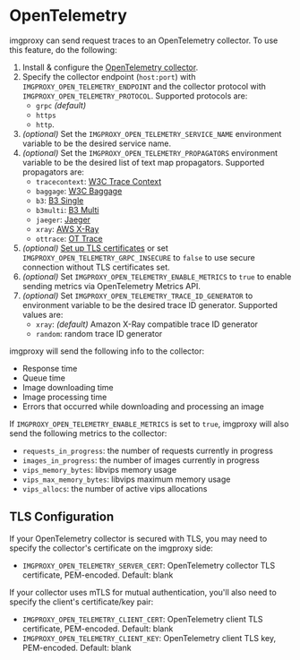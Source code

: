 # OpenTelemetry

imgproxy can send request traces to an OpenTelemetry collector. To use this feature, do the following:

1. Install & configure the [OpenTelemetry collector](https://opentelemetry.io/docs/collector/).
2. Specify the collector endpoint (`host:port`) with `IMGPROXY_OPEN_TELEMETRY_ENDPOINT` and the collector protocol with `IMGPROXY_OPEN_TELEMETRY_PROTOCOL`. Supported protocols are:
    * `grpc` _(default)_
    * `https`
    * `http`.
3. _(optional)_ Set the `IMGPROXY_OPEN_TELEMETRY_SERVICE_NAME` environment variable to be the desired service name.
4. _(optional)_ Set the `IMGPROXY_OPEN_TELEMETRY_PROPAGATORS` environment variable to be the desired list of text map propagators. Supported propagators are:
    * `tracecontext`: [W3C Trace Context](https://www.w3.org/TR/trace-context/)
    * `baggage`: [W3C Baggage](https://www.w3.org/TR/baggage/)
    * `b3`: [B3 Single](./context/api-propagators.md#configuration)
    * `b3multi`: [B3 Multi](./context/api-propagators.md#configuration)
    * `jaeger`: [Jaeger](https://www.jaegertracing.io/docs/1.21/client-libraries/#propagation-format)
    * `xray`: [AWS X-Ray](https://docs.aws.amazon.com/xray/latest/devguide/xray-concepts.html#xray-concepts-tracingheader)
    * `ottrace`: [OT Trace](https://github.com/opentracing?q=basic&type=&language=)
5. _(optional)_ [Set up TLS certificates](#tls-configuration) or set `IMGPROXY_OPEN_TELEMETRY_GRPC_INSECURE` to `false` to use secure connection without TLS certificates set.
6. _(optional)_ Set `IMGPROXY_OPEN_TELEMETRY_ENABLE_METRICS` to `true` to enable sending metrics via OpenTelemetry Metrics API.
7. _(optional)_ Set `IMGPROXY_OPEN_TELEMETRY_TRACE_ID_GENERATOR` to environment variable to be the desired trace ID generator. Supported values are:
    * `xray`: _(default)_ Amazon X-Ray compatible trace ID generator
    * `random`: random trace ID generator

imgproxy will send the following info to the collector:

* Response time
* Queue time
* Image downloading time
* Image processing time
* Errors that occurred while downloading and processing an image

If `IMGPROXY_OPEN_TELEMETRY_ENABLE_METRICS` is set to `true`, imgproxy will also send the following metrics to the collector:

* `requests_in_progress`: the number of requests currently in progress
* `images_in_progress`: the number of images currently in progress
* `vips_memory_bytes`: libvips memory usage
* `vips_max_memory_bytes`: libvips maximum memory usage
* `vips_allocs`: the number of active vips allocations

## TLS Configuration

If your OpenTelemetry collector is secured with TLS, you may need to specify the collector's certificate on the imgproxy side:

* `IMGPROXY_OPEN_TELEMETRY_SERVER_CERT`: OpenTelemetry collector TLS certificate, PEM-encoded. Default: blank

If your collector uses mTLS for mutual authentication, you'll also need to specify the client's certificate/key pair:

* `IMGPROXY_OPEN_TELEMETRY_CLIENT_CERT`: OpenTelemetry client TLS certificate, PEM-encoded. Default: blank
* `IMGPROXY_OPEN_TELEMETRY_CLIENT_KEY`: OpenTelemetry client TLS key, PEM-encoded. Default: blank
